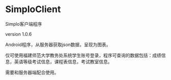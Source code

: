 # SimploClient
Simplo客户端程序

version 1.0.6

Android程序，从服务器获取json数据，呈现为图表。


仅可使用福建师范大学教务处系统学生账号登录，程序可查询的数据包括：成绩信息，英语等级考试信息，课程表信息，考试教室信息。


需要和服务器端配合使用。
